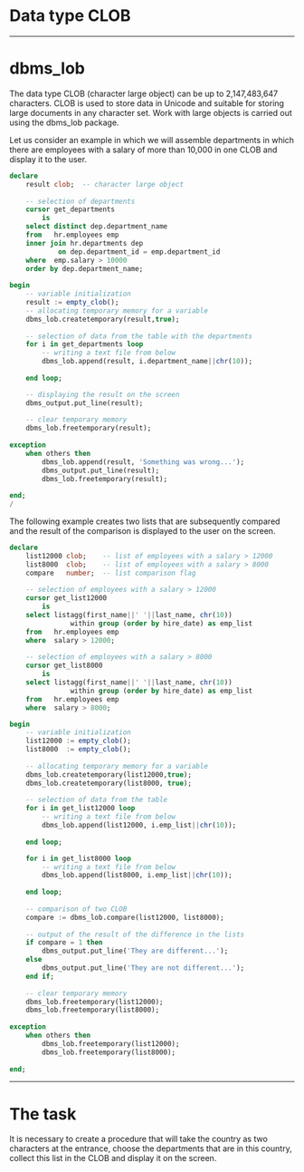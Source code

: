 ﻿# Data type CLOB

***
dbms_lob
====

The data type CLOB (character large object) can be up to 2,147,483,647 characters. CLOB is used to store data in Unicode and suitable for storing large documents in any character set.
Work with large objects is carried out using the dbms_lob package.

Let us consider an example in which we will assemble departments in which there are employees with a salary of more than 10,000 in one CLOB and display it to the user.
```sql
declare
    result clob;  -- character large object
    
    -- selection of departments
    cursor get_departments
        is
    select distinct dep.department_name 
    from   hr.employees emp
    inner join hr.departments dep
            on dep.department_id = emp.department_id
    where  emp.salary > 10000
    order by dep.department_name;
    
begin
    -- variable initialization
    result := empty_clob();
    -- allocating temporary memory for a variable
    dbms_lob.createtemporary(result,true);
    
    -- selection of data from the table with the departments
    for i in get_departments loop
        -- writing a text file from below
        dbms_lob.append(result, i.department_name||chr(10));
    
    end loop;

    -- displaying the result on the screen
    dbms_output.put_line(result);
    
    -- clear temporary memory
    dbms_lob.freetemporary(result);
    
exception
    when others then
        dbms_lob.append(result, 'Something was wrong...');
        dbms_output.put_line(result);
        dbms_lob.freetemporary(result);
        
end;
/
```

The following example creates two lists that are subsequently compared and the result of the comparison is displayed to the user on the screen.
```sql
declare
    list12000 clob;    -- list of employees with a salary > 12000
    list8000  clob;    -- list of employees with a salary > 8000
    compare   number;  -- list comparison flag
    
    -- selection of employees with a salary > 12000
    cursor get_list12000
        is
    select listagg(first_name||' '||last_name, chr(10))
               within group (order by hire_date) as emp_list 
    from   hr.employees emp
    where  salary > 12000;
    
    -- selection of employees with a salary > 8000
    cursor get_list8000
        is
    select listagg(first_name||' '||last_name, chr(10))
               within group (order by hire_date) as emp_list 
    from   hr.employees emp
    where  salary > 8000;

begin
    -- variable initialization
    list12000 := empty_clob();
    list8000  := empty_clob();
    
    -- allocating temporary memory for a variable
    dbms_lob.createtemporary(list12000,true);
    dbms_lob.createtemporary(list8000, true);
    
    -- selection of data from the table
    for i in get_list12000 loop
        -- writing a text file from below
        dbms_lob.append(list12000, i.emp_list||chr(10));
    
    end loop;

    for i in get_list8000 loop
        -- writing a text file from below
        dbms_lob.append(list8000, i.emp_list||chr(10));
    
    end loop;
    
    -- comparison of two CLOB
    compare := dbms_lob.compare(list12000, list8000);
    
    -- output of the result of the difference in the lists
    if compare = 1 then
        dbms_output.put_line('They are different...');
    else
        dbms_output.put_line('They are not different...');
    end if;
    
    -- clear temporary memory
    dbms_lob.freetemporary(list12000);
    dbms_lob.freetemporary(list8000);
    
exception
    when others then
        dbms_lob.freetemporary(list12000);
        dbms_lob.freetemporary(list8000);
        
end;
```

***
The task
====

It is necessary to create a procedure that will take the country as two characters at the entrance, choose the departments that are in this country, collect this list in the CLOB and display it on the screen.